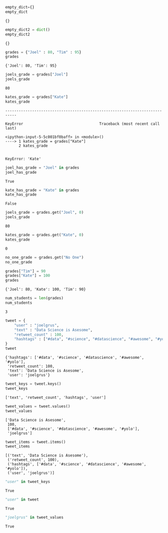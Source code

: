 

```python
empty_dict={}
empty_dict
```




    {}




```python
empty_dict2 = dict()
empty_dict2
```




    {}




```python
grades = {"Joel" : 80, "Tim" : 95}
grades
```




    {'Joel': 80, 'Tim': 95}




```python
joels_grade = grades["Joel"]
joels_grade
```




    80




```python
kates_grade = grades["Kate"]
kates_grade
```


    ---------------------------------------------------------------------------

    KeyError                                  Traceback (most recent call last)

    <ipython-input-5-5c001bf0baff> in <module>()
    ----> 1 kates_grade = grades["Kate"]
          2 kates_grade


    KeyError: 'Kate'



```python
joel_has_grade = "Joel" in grades
joel_has_grade
```




    True




```python
kate_has_grade = "Kate" in grades
kate_has_grade
```




    False




```python
joels_grade = grades.get("Joel", 0)
joels_grade
```




    80




```python
kates_grade = grades.get("Kate", 0)
kates_grade
```




    0




```python
no_one_grade = grades.get("No One")
no_one_grade
```


```python
grades["Tim"] = 90
grades["Kate"] = 100
grades
```




    {'Joel': 80, 'Kate': 100, 'Tim': 90}




```python
num_students = len(grades)
num_students
```




    3




```python
tweet = {
    "user" : "joelgrus",
    "text" : "Data Science is Asesome",
    "retweet_count" : 100,
    "hashtags" : ["#data", "#science", "#datascience", "#awesome", "#yolo"]
}
tweet
```




    {'hashtags': ['#data', '#science', '#datascience', '#awesome', '#yolo'],
     'retweet_count': 100,
     'text': 'Data Science is Asesome',
     'user': 'joelgrus'}




```python
tweet_keys = tweet.keys()
tweet_keys
```




    ['text', 'retweet_count', 'hashtags', 'user']




```python
tweet_values = tweet.values()
tweet_values
```




    ['Data Science is Asesome',
     100,
     ['#data', '#science', '#datascience', '#awesome', '#yolo'],
     'joelgrus']




```python
tweet_items = tweet.items()
tweet_items
```




    [('text', 'Data Science is Asesome'),
     ('retweet_count', 100),
     ('hashtags', ['#data', '#science', '#datascience', '#awesome', '#yolo']),
     ('user', 'joelgrus')]




```python
"user" in tweet_keys
```




    True




```python
"user" in tweet
```




    True




```python
"joelgrus" in tweet_values
```




    True


